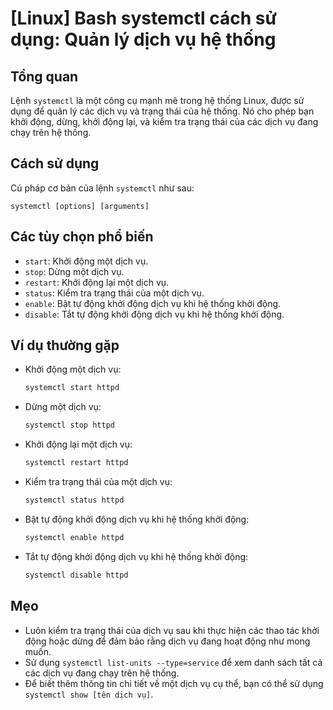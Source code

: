# [Linux] Bash systemctl cách sử dụng: Quản lý dịch vụ hệ thống

## Tổng quan
Lệnh `systemctl` là một công cụ mạnh mẽ trong hệ thống Linux, được sử dụng để quản lý các dịch vụ và trạng thái của hệ thống. Nó cho phép bạn khởi động, dừng, khởi động lại, và kiểm tra trạng thái của các dịch vụ đang chạy trên hệ thống.

## Cách sử dụng
Cú pháp cơ bản của lệnh `systemctl` như sau:
```
systemctl [options] [arguments]
```

## Các tùy chọn phổ biến
- `start`: Khởi động một dịch vụ.
- `stop`: Dừng một dịch vụ.
- `restart`: Khởi động lại một dịch vụ.
- `status`: Kiểm tra trạng thái của một dịch vụ.
- `enable`: Bật tự động khởi động dịch vụ khi hệ thống khởi động.
- `disable`: Tắt tự động khởi động dịch vụ khi hệ thống khởi động.

## Ví dụ thường gặp
- Khởi động một dịch vụ:
  ```bash
  systemctl start httpd
  ```
  
- Dừng một dịch vụ:
  ```bash
  systemctl stop httpd
  ```

- Khởi động lại một dịch vụ:
  ```bash
  systemctl restart httpd
  ```

- Kiểm tra trạng thái của một dịch vụ:
  ```bash
  systemctl status httpd
  ```

- Bật tự động khởi động dịch vụ khi hệ thống khởi động:
  ```bash
  systemctl enable httpd
  ```

- Tắt tự động khởi động dịch vụ khi hệ thống khởi động:
  ```bash
  systemctl disable httpd
  ```

## Mẹo
- Luôn kiểm tra trạng thái của dịch vụ sau khi thực hiện các thao tác khởi động hoặc dừng để đảm bảo rằng dịch vụ đang hoạt động như mong muốn.
- Sử dụng `systemctl list-units --type=service` để xem danh sách tất cả các dịch vụ đang chạy trên hệ thống.
- Để biết thêm thông tin chi tiết về một dịch vụ cụ thể, bạn có thể sử dụng `systemctl show [tên dịch vụ]`.